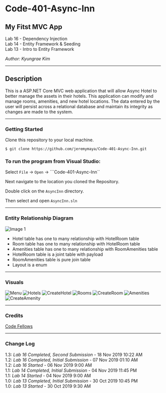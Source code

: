 # Code-401-Async-Inn

## My Fitst MVC App
Lab 16 - Dependency Injection  
Lab 14 - Entity Framework & Seeding  
Lab 13 - Intro to Entity Framework

*Author: Kyungrae Kim*

----

## Description
This is a ASP.NET Core MVC web application that will allow Async Hotel to better manage the assets in their hotels. This application can modify and manage rooms, amenities, and new hotel locations. The data entered by the user will persist across a relational database and maintain its integrity as changes are made to the system.

---

### Getting Started
Clone this repository to your local machine.

```
$ git clone https://github.com/jeremymaya/Code-401-Async-Inn.git
```

### To run the program from Visual Studio:
Select ```File``` -> ```Open``` -> ```Code-401-Async-Inn``

Next navigate to the location you cloned the Repository.

Double click on the ```AsyncInn``` directory.

Then select and open ```AsyncInn.sln```

---

### Entity Relationship Diagram
![Image 1](https://github.com/jeremymaya/Code-401-Async-Inn/blob/master/assets/AsyncInn2.png)

* Hotel table has one to many relationship with HotelRoom table
* Room table has one to many relationship with HotelRoom table
* Amenities table has one to many relationship with RoomAmenities table
* HotelRoom table is a joint table with payload
* RoomAmenities table is pure join table
* Layout is a enum

---

### Visuals
![Menu](https://github.com/jeremymaya/Code-401-Async-Inn/blob/master/assets/Menu-e.JPG)
![Hotels](https://github.com/jeremymaya/Code-401-Async-Inn/blob/master/assets/Hotels-e.JPG)
![CreateHotel](https://github.com/jeremymaya/Code-401-Async-Inn/blob/master/assets/CreateHotel-e.JPG)
![Rooms](https://github.com/jeremymaya/Code-401-Async-Inn/blob/master/assets/Rooms-e.JPG)
![CreateRoom](https://github.com/jeremymaya/Code-401-Async-Inn/blob/master/assets/CreateRoom-e.JPG)
![Amenities](https://github.com/jeremymaya/Code-401-Async-Inn/blob/master/assets/Amenities-e.JPG)
![CreateAmenity](https://github.com/jeremymaya/Code-401-Async-Inn/blob/master/assets/CreateAmenity-e.JPG)

---

### Credits
[Code Fellows](https://codefellows.github.io/code-401-dotnet-guide/Resources/MVCSetup)

---

### Change Log
1.3: *Lab 16 Completed, Second Submission* - 18 Nov 2019 10:22 AM  
1.2: *Lab 16 Completed, Initial Submission* - 07 Nov 2019 01:10 AM  
1.2: *Lab 16 Started* - 06 Nov 2019 9:00 AM  
1.1: *Lab 14 Completed, Initial Submission* - 04 Nov 2019 11:45 PM  
1.1: *Lab 14 Started* - 04 Nov 2019 9:00 AM  
1.0: *Lab 13 Completed, Initial Submission* - 30 Oct 2019 10:45 PM  
1.0: *Lab 13 Started* - 30 Oct 2019 9:30 AM

